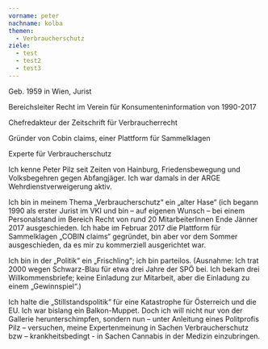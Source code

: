 ```yaml
---
vorname: peter
nachname: kolba
themen:
  - Verbraucherschutz
ziele:
  - test
  - test2
  - test3
---
```


Geb. 1959 in Wien, Jurist

Bereichsleiter Recht im Verein für Konsumenteninformation von 1990-2017

Chefredakteur der Zeitschrift für Verbraucherrecht

Gründer von Cobin claims, einer Plattform für Sammelklagen

Experte für Verbraucherschutz

Ich kenne Peter Pilz seit Zeiten von Hainburg, Friedensbewegung und Volksbegehren gegen Abfangjäger. Ich war damals in der ARGE Wehrdienstverweigerung aktiv.

Ich bin in meinem Thema „Verbraucherschutz“ ein „alter Hase“ (ich begann 1990 als erster Jurist im VKI und bin – auf eigenen Wunsch – bei einem Personalstand im Bereich Recht von rund 20 MitarbeiterInnen Ende Jänner 2017 ausgeschieden. Ich habe im Februar 2017 die Plattform für Sammelklagen „COBIN claims“ gegründet, bin aber vor dem Sommer ausgeschieden, da es mir zu kommerziell ausgerichtet war.

Ich bin in der „Politik“ ein „Frischling“; ich bin parteilos. (Ausnahme: Ich trat 2000 wegen Schwarz-Blau  für etwa drei Jahre der SPÖ bei. Ich bekam drei Willkommensbriefe; keine Einladung zur Mitarbeit, aber die Einladung zu einem „Gewinnspiel“.)

Ich halte die „Stillstandspolitik“ für eine Katastrophe für Österreich und die EU. Ich war bislang ein Balkon-Muppet. Doch ich will nicht nur von der Gallerie herunterschimpfen, sondern nun – unter Anleitung eines Politprofis Pilz – versuchen, meine Expertenmeinung in Sachen Verbraucherschutz bzw – krankheitsbedingt - in Sachen Cannabis in der Medizin einzubringen.